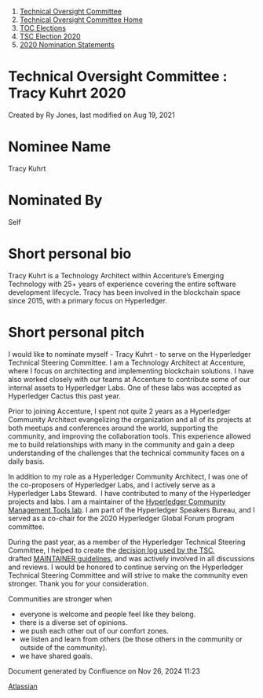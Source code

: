 1. [Technical Oversight Committee](index.html)
2. [Technical Oversight Committee Home](Technical-Oversight-Committee-Home_21430274.html)
3. [TOC Elections](TOC-Elections_21448771.html)
4. [TSC Election 2020](TSC-Election-2020_21434260.html)
5. [2020 Nomination Statements](2020-Nomination-Statements_21451712.html)

# Technical Oversight Committee : Tracy Kuhrt 2020

Created by Ry Jones, last modified on Aug 19, 2021

# Nominee Name

Tracy Kuhrt

# Nominated By

Self

# Short personal bio

Tracy Kuhrt is a Technology Architect within Accenture’s Emerging Technology with 25+ years of experience covering the entire software development lifecycle. Tracy has been involved in the blockchain space since 2015, with a primary focus on Hyperledger.

# Short personal pitch

I would like to nominate myself - Tracy Kuhrt - to serve on the Hyperledger Technical Steering Committee. I am a Technology Architect at Accenture, where I focus on architecting and implementing blockchain solutions. I have also worked closely with our teams at Accenture to contribute some of our internal assets to Hyperledger Labs. One of these labs was accepted as Hyperledger Cactus this past year.

Prior to joining Accenture, I spent not quite 2 years as a Hyperledger Community Architect evangelizing the organization and all of its projects at both meetups and conferences around the world, supporting the community, and improving the collaboration tools. This experience allowed me to build relationships with many in the community and gain a deep understanding of the challenges that the technical community faces on a daily basis.

In addition to my role as a Hyperledger Community Architect, I was one of the co-proposers of Hyperledger Labs, and I actively serve as a Hyperledger Labs Steward.  I have contributed to many of the Hyperledger projects and labs. I am a maintainer of the [Hyperledger Community Management Tools lab](https://github.com/hyperledger-labs/hyperledger-community-management-tools). I am part of the Hyperledger Speakers Bureau, and I served as a co-chair for the 2020 Hyperledger Global Forum program committee.

During the past year, as a member of the Hyperledger Technical Steering Committee, I helped to create the [decision log used by the TSC](https://lf-hyperledger.atlassian.net/wiki/display/TSC/TSC+Decision+Log), drafted [MAINTAINER guidelines](https://github.com/hyperledger/tsc/blob/gh-pages/MAINTAINERS-guidelines.md), and was actively involved in all discussions and reviews. I would be honored to continue serving on the Hyperledger Technical Steering Committee and will strive to make the community even stronger. Thank you for your consideration.

Communities are stronger when

- everyone is welcome and people feel like they belong.
- there is a diverse set of opinions.
- we push each other out of our comfort zones.
- we listen and learn from others (be those others in the community or outside of the community).
- we have shared goals.

Document generated by Confluence on Nov 26, 2024 11:23

[Atlassian](http://www.atlassian.com/)
